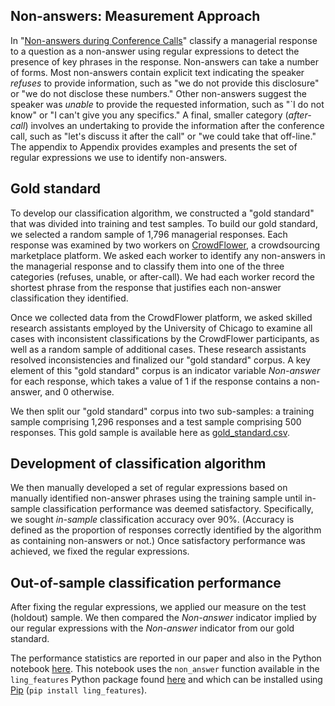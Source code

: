 ## Non-answers: Measurement Approach

In "[Non-answers during Conference Calls](https://onlinelibrary.wiley.com/doi/epdf/10.1111/1475-679X.12371)" classify a managerial response to a question as a non-answer using regular expressions to detect the presence of key phrases in the response.
Non-answers can take a number of forms.
Most non-answers contain explicit text indicating the speaker *refuses* to provide information, such as "we do not provide this disclosure" or "we do not disclose these numbers."
Other non-answers suggest the speaker was *unable* to provide the requested information, such as "`I do not know" or "I can't give you any specifics."
A final, smaller category (*after-call*) involves an undertaking to provide the information after the conference call, such as "let's discuss it after the call" or "we could take that off-line."
The appendix to Appendix  provides examples and presents the set of regular expressions we use to identify non-answers.

## Gold standard

To develop our classification algorithm, we constructed a "gold standard" that was divided into training and test samples. 
To build our gold standard, we selected a random sample of 1,796 managerial responses.
Each response was examined by two workers on [CrowdFlower](https://www.crowdflower.com/), a crowdsourcing marketplace platform.
We asked each worker to identify any non-answers in the managerial response and to classify them into one of the three categories (refuses, unable, or after-call).
We had each worker record the shortest phrase from the response that justifies each non-answer classification they identified.
 
Once we collected data from the CrowdFlower platform, we asked skilled research assistants employed by the University of Chicago to examine all cases with inconsistent classifications by the CrowdFlower participants, as well as a random sample of additional cases. 
These research assistants resolved inconsistencies and finalized our "gold standard" corpus.
A key element of this "gold standard" corpus is an indicator variable *Non-answer* for each response, which takes a value of 1 if the response contains a non-answer, and 0 otherwise.

We then split our "gold standard" corpus into two sub-samples: a training sample comprising 1,296 responses and a test sample comprising 500 responses.
This gold sample is available here as [gold_standard.csv](https://github.com/iangow/non_answer_perf/blob/main/gold_standard.csv).

## Development of classification algorithm

We then manually developed a set of regular expressions based on manually identified non-answer phrases using the training sample until in-sample classification performance was deemed satisfactory.
Specifically, we sought *in-sample* classification accuracy over 90%. 
(Accuracy is defined as the proportion of responses correctly identified by the algorithm as containing non-answers or not.)
Once satisfactory performance was achieved, we fixed the regular expressions.

## Out-of-sample classification performance

After fixing the regular expressions, we applied our measure on the test (holdout) sample.
We then compared the *Non-answer* indicator implied by our regular expressions with the *Non-answer* indicator from our gold standard.

The performance statistics are reported in our paper and also in the Python notebook [here](https://github.com/iangow/non_answer_perf/blob/main/non_answer_perf.ipynb).
This notebook uses the `non_answer` function available in the `ling_features` Python package found [here](https://github.com/iangow/ling_features) and which can be installed using [Pip](https://pypi.org) (`pip install ling_features`).

